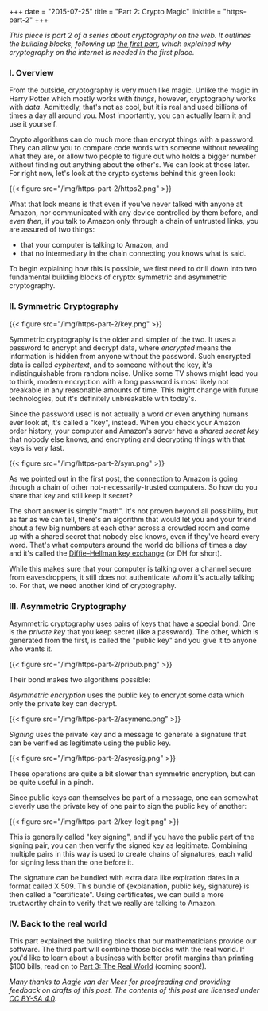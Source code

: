 +++
date = "2015-07-25"
title = "Part 2: Crypto Magic"
linktitle = "https-part-2"
+++

*This piece is part 2 of a series about cryptography on the web. It outlines the building blocks, following up [the first part](/post/https-part-1), which explained why cryptography on the internet is needed in the first place.*

### I. Overview

From the outside, cryptography is very much like magic. Unlike the magic in Harry Potter which mostly works with *things*, however, cryptography works with *data*. Admittedly, that's not as cool, but it is real and used billions of times a day all around you. Most importantly, you can actually learn it and use it yourself.

Crypto algorithms can do much more than encrypt things with a password. They can allow you to compare code words with someone without revealing what they are, or allow two people to figure out who holds a bigger number without finding out anything about the other's. We can look at those later. For right now, let's look at the crypto systems behind this green lock:

{{< figure src="/img/https-part-2/https2.png" >}}

What that lock means is that even if you've never talked with anyone at Amazon, nor communicated with any device controlled by them before, and *even then*, if you talk to Amazon only through a chain of untrusted links, you are assured of two things:

  - that your computer is talking to Amazon, and
  - that no intermediary in the chain connecting you knows what is said.

To begin explaining how this is possible, we first need to drill down into two fundamental building blocks of crypto: symmetric and asymmetric cryptography.

### II. Symmetric Cryptography

{{< figure src="/img/https-part-2/key.png" >}}

Symmetric cryptography is the older and simpler of the two. It uses a password to encrypt and decrypt data, where *encrypted* means the information is hidden from anyone without the password. Such encrypted data is called *cyphertext*, and to someone without the key, it's indistinguishable from random noise. Unlike some TV shows might lead you to think, modern encryption with a long password is most likely not breakable in any reasonable amounts of time. This might change with future technologies, but it's definitely unbreakable with today's.

Since the password used is not actually a word or even anything humans ever look at, it's called a "key", instead. When you check your Amazon order history, your computer and Amazon's server have a *shared secret key* that nobody else knows, and encrypting and decrypting things with that keys is very fast.

{{< figure src="/img/https-part-2/sym.png" >}}

As we pointed out in the first post, the connection to Amazon is going through a chain of other not-necessarily-trusted computers. So how do you share that key and still keep it secret?

The short answer is simply "math". It's not proven beyond all possibility, but as far as we can tell, there's an algorithm that would let you and your friend shout a few big numbers at each other across a crowded room and come up with a shared secret that nobody else knows, even if they've heard every word. That's what computers around the world do billions of times a day and it's called the [Diffie–Hellman key exchange](https://en.wikipedia.org/wiki/Diffie%E2%80%93Hellman_key_exchange) (or DH for short).

While this makes sure that your computer is talking over a channel secure from eavesdroppers, it still does not authenticate *whom* it's actually talking to. For that, we need another kind of cryptography.

### III. Asymmetric Cryptography

Asymmetric cryptography uses pairs of keys that have a special bond. One is the *private key* that you keep secret (like a password). The other, which is generated from the first, is called the "public key" and you give it to anyone who wants it.

{{< figure src="/img/https-part-2/pripub.png" >}}

Their bond makes two algorithms possible:

*Asymmetric encryption* uses the public key to encrypt some data which only the private key can decrypt.

{{< figure src="/img/https-part-2/asymenc.png" >}}

*Signing* uses the private key and a message to generate a signature that can be verified as legitimate using the public key.

{{< figure src="/img/https-part-2/asycsig.png" >}}

These operations are quite a bit slower than symmetric encryption, but can be quite useful in a pinch.

Since public keys can themselves be part of a message, one can somewhat cleverly use the private key of one pair to sign the public key of another:

{{< figure src="/img/https-part-2/key-legit.png" >}}

This is generally called "key signing", and if you have the public part of the signing pair, you can then verify the signed key as legitimate. Combining multiple pairs in this way is used to create chains of signatures, each valid for signing less than the one before it.

The signature can be bundled with extra data like expiration dates in a format called X.509. This bundle of {explanation, public key, signature} is then called a "certificate". Using certificates, we can build a more trustworthy chain to verify that we really are talking to Amazon.

### IV. Back to the real world

This part explained the building blocks that our mathematicians provide our software. The third part will combine those blocks with the real world. If you'd like to learn about a business with better profit margins than printing $100 bills, read on to [Part 3: The Real World](mailto:me@anfedorov.com) (coming soon!).

*Many thanks to Aagje van der Meer for proofreading and providing feedback on drafts of this post. The contents of this post are licensed under [CC BY-SA 4.0](http://creativecommons.org/licenses/by-sa/4.0/).*
